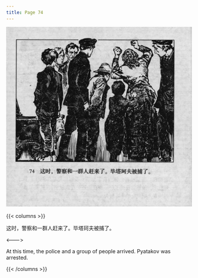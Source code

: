 ```yaml
---
title: Page 74
---
```


![biao page](./../../images/biao/seifert0726_biao_0078_074.jpg)

{{< columns >}}

这时，警察和一群人赶来了。毕塔珂夫被捕了。

<--->

At this time, the police and a group of people arrived. Pyatakov was arrested.

{{< /columns >}}
